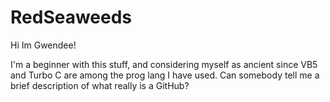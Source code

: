 # RedSeaweeds

Hi Im Gwendee!

I'm a beginner with this stuff, and considering myself as ancient since VB5 and Turbo C are among the prog lang I have used.
Can somebody tell me a brief description of what really is a GitHub?

